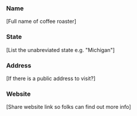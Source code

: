 ### Name
[Full name of coffee roaster]

### State
[List the unabreviated state e.g. "Michigan"]

### Address
[If there is a public address to visit?]

### Website
[Share website link so folks can find out more info]
